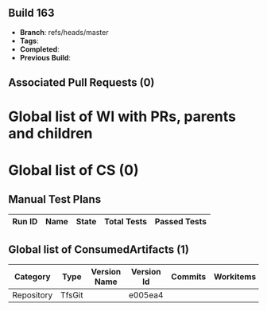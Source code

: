 ## Build 163
* **Branch**: refs/heads/master
* **Tags**: 
* **Completed**: 
* **Previous Build**: 

## Associated Pull Requests (0)

# Global list of WI with PRs, parents and children

# Global list of CS (0)

## Manual Test Plans
| Run ID | Name | State | Total Tests | Passed Tests |
| --- | --- | --- | --- | --- |

## Global list of ConsumedArtifacts (1)
| Category | Type | Version Name | Version Id | Commits | Workitems |
|-|-|-|-|-|-|
 |Repository | TfsGit |  | e005ea4 |  |  |
